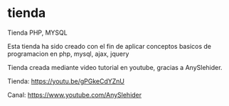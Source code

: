 # tienda
Tienda PHP, MYSQL

Esta tienda ha sido creado con el fin de aplicar conceptos basicos de programacion en php, mysql, ajax, jquery

Tienda creada mediante video tutorial en youtube, gracias a AnySlehider.

Tienda: https://youtu.be/gPGkeCdYZnU

Canal: https://www.youtube.com/AnySlehider
